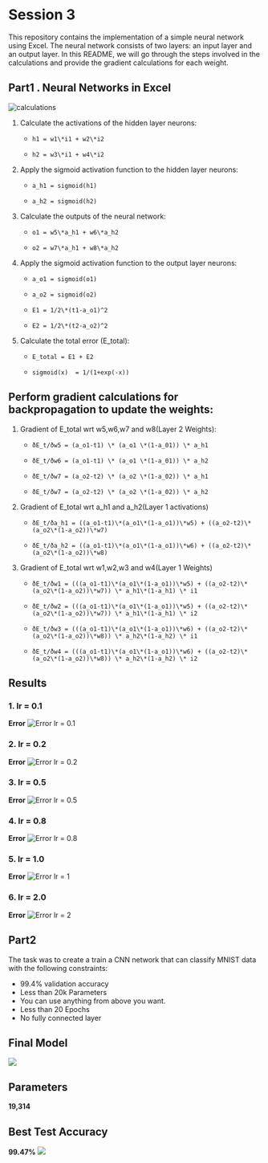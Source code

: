 # Session 3

This repository contains the implementation of a simple neural network using Excel. The neural network consists of two layers: an input layer and an output layer. In this README, we will go through the steps involved in the calculations and provide the gradient calculations for each weight.

## Part1 . Neural Networks in Excel

![calculations](images/neural_network.png)

1. Calculate the activations of the hidden layer neurons:

    * `h1 = w1\*i1 + w2\*i2`

    * `h2 = w3\*i1 + w4\*i2`
2. Apply the sigmoid activation function to the hidden layer neurons:
    * `a_h1 = sigmoid(h1)`

    * `a_h2 = sigmoid(h2)`
3. Calculate the outputs of the neural network:
    * `o1 = w5\*a_h1 + w6\*a_h2 `

    * `o2 = w7\*a_h1 + w8\*a_h2`

4. Apply the sigmoid activation function to the output layer neurons:
    * `a_o1 = sigmoid(o1)`

    * `a_o2 = sigmoid(o2)`

    * `E1 = 1/2\*(t1-a_o1)^2`

    * `E2 = 1/2\*(t2-a_o2)^2`
5. Calculate the total error (E_total):
    * `E_total = E1 + E2`

    * `sigmoid(x)  = 1/(1+exp(-x))`

## Perform gradient calculations for backpropagation to update the weights:


1. Gradient of E_total wrt w5,w6,w7 and w8(Layer 2 Weights):
    * `ðE_t/ðw5 = (a_o1-t1) \* (a_o1 \*(1-a_01)) \* a_h1`

    * `ðE_t/ðw6 = (a_o1-t1) \* (a_o1 \*(1-a_01)) \* a_h2`

    * `ðE_t/ðw7 = (a_o2-t2) \* (a_o2 \*(1-a_02)) \* a_h1`

    * `ðE_t/ðw7 = (a_o2-t2) \* (a_o2 \*(1-a_02)) \* a_h2`


2.  Gradient of E_total wrt a_h1 and a_h2(Layer 1 activations)
    * `ðE_t/ða_h1 = ((a_o1-t1)\*(a_o1\*(1-a_o1))\*w5) + ((a_o2-t2)\*(a_o2\*(1-a_o2))\*w7)`

    * `ðE_t/ða_h2 = ((a_o1-t1)\*(a_o1\*(1-a_o1))\*w6) + ((a_o2-t2)\*(a_o2\*(1-a_o2))\*w8)`


3. Gradient of E_total wrt w1,w2,w3 and w4(Layer 1 Weights)
    * `ðE_t/ðw1 = (((a_o1-t1)\*(a_o1\*(1-a_o1))\*w5) + ((a_o2-t2)\*(a_o2\*(1-a_o2))\*w7)) \* a_h1\*(1-a_h1) \* i1`

    * `ðE_t/ðw2 = (((a_o1-t1)\*(a_o1\*(1-a_o1))\*w5) + ((a_o2-t2)\*(a_o2\*(1-a_o2))\*w7)) \* a_h1\*(1-a_h1) \* i2`

    * `ðE_t/ðw3 = (((a_o1-t1)\*(a_o1\*(1-a_o1))\*w6) + ((a_o2-t2)\*(a_o2\*(1-a_o2))\*w8)) \* a_h2\*(1-a_h2) \* i1 `

    * `ðE_t/ðw4 = (((a_o1-t1)\*(a_o1\*(1-a_o1))\*w6) + ((a_o2-t2)\*(a_o2\*(1-a_o2))\*w8)) \* a_h2\*(1-a_h2) \* i2 `



## Results 
### 1. lr = 0.1
**Error**
![Error lr = 0.1](images/lr_01.png)

### 2. lr = 0.2
**Error**
![Error lr = 0.2](images/lr_02.png)

### 3. lr = 0.5
**Error**
![Error lr = 0.5](images/lr_05.png)

### 4. lr = 0.8
**Error**
![Error lr = 0.8](images/lr_08.png)

### 5. lr = 1.0
**Error**
![Error lr = 1](images/lr_1.png)

### 6. lr = 2.0
**Error**
![Error lr = 2](images/lr_2.png)


## Part2

The task was to create a train a CNN network that can classify MNIST data with the following constraints:
* 99.4% validation accuracy
* Less than 20k Parameters
* You can use anything from above you want. 
* Less than 20 Epochs
* No fully connected layer
 

## Final Model 
![](images/params.png)

## Parameters
**19,314**

## Best Test Accuracy
**99.47%**
![](images/metrics.png)


